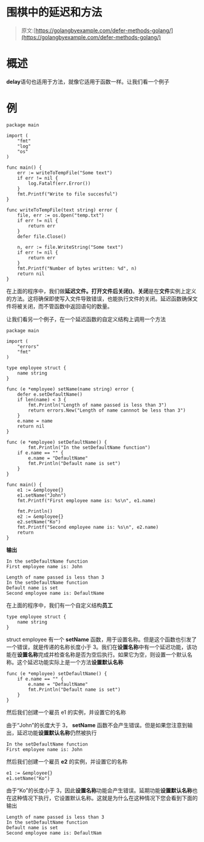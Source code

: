 # 围棋中的延迟和方法

> 原文:[https://golangbyexample.com/defer-methods-golang/](https://golangbyexample.com/defer-methods-golang/)

# **概述**

**delay**语句也适用于方法，就像它适用于函数一样。让我们看一个例子

# **例**

```
package main

import (
    "fmt"
    "log"
    "os"
)

func main() {
    err := writeToTempFile("Some text")
    if err != nil {
        log.Fatalf(err.Error())
    }
    fmt.Printf("Write to file succesful")
}

func writeToTempFile(text string) error {
    file, err := os.Open("temp.txt")
    if err != nil {
        return err
    }
    defer file.Close()

    n, err := file.WriteString("Some text")
    if err != nil {
        return err
    }
    fmt.Printf("Number of bytes written: %d", n)
    return nil
}
```

在上面的程序中，我们做**延迟文件。打开文件后关闭()**。**关闭**是在**文件**实例上定义的方法。这将确保即使写入文件导致错误，也能执行文件的关闭。延迟函数确保文件将被关闭，而不管函数中返回语句的数量。

让我们看另一个例子，在一个延迟函数的自定义结构上调用一个方法

```
package main

import (
	"errors"
	"fmt"
)

type employee struct {
	name string
}

func (e *employee) setName(name string) error {
	defer e.setDefaultName()
	if len(name) < 3 {
		fmt.Println("Length of name passed is less than 3")
		return errors.New("Length of name cannnot be less than 3")
	}
	e.name = name
	return nil
}

func (e *employee) setDefaultName() {
        fmt.Println("In the setDefaultName function")
	if e.name == "" {
		e.name = "DefaultName"
		fmt.Println("Default name is set")
	}
}

func main() {
	e1 := &employee{}
	e1.setName("John")
	fmt.Printf("First employee name is: %s\n", e1.name)

	fmt.Println()
	e2 := &employee{}
	e2.setName("Ko")
	fmt.Printf("Second employee name is: %s\n", e2.name)
	return
}
```

**输出**

```
In the setDefaultName function
First employee name is: John

Length of name passed is less than 3
In the setDefaultName function
Default name is set
Second employee name is: DefaultName
```

在上面的程序中，我们有一个自定义结构**员工**

```
type employee struct {
	name string
}
```

struct employee 有一个 **setName** 函数，用于设置名称。但是这个函数也引发了一个错误，就是传递的名称长度小于 3。我们在**设置名称**中有一个延迟功能，该功能在**设置名称**完成并检查名称是否为空后执行。如果它为空，则设置一个默认名称。这个延迟功能实际上是一个方法**设置默认名称**

```
func (e *employee) setDefaultName() {
	if e.name == "" {
		e.name = "DefaultName"
		fmt.Println("Default name is set")
	}
}
```

然后我们创建一个雇员 e1 的实例，并设置它的名称

由于“John”的长度大于 3， **setName** 函数不会产生错误。但是如果您注意到输出，延迟功能**设置默认名称**仍然被执行

```
In the setDefaultName function
First employee name is: John
```

然后我们创建一个雇员 **e2** 的实例，并设置它的名称

```
e1 := &employee{}
e1.setName("Ko")
```

由于“Ko”的长度小于 3，因此**设置名称**功能会产生错误。延期功能**设置默认名称**也在这种情况下执行，它设置默认名称。这就是为什么在这种情况下您会看到下面的输出

```
Length of name passed is less than 3
In the setDefaultName function
Default name is set
Second employee name is: DefaultNam
```